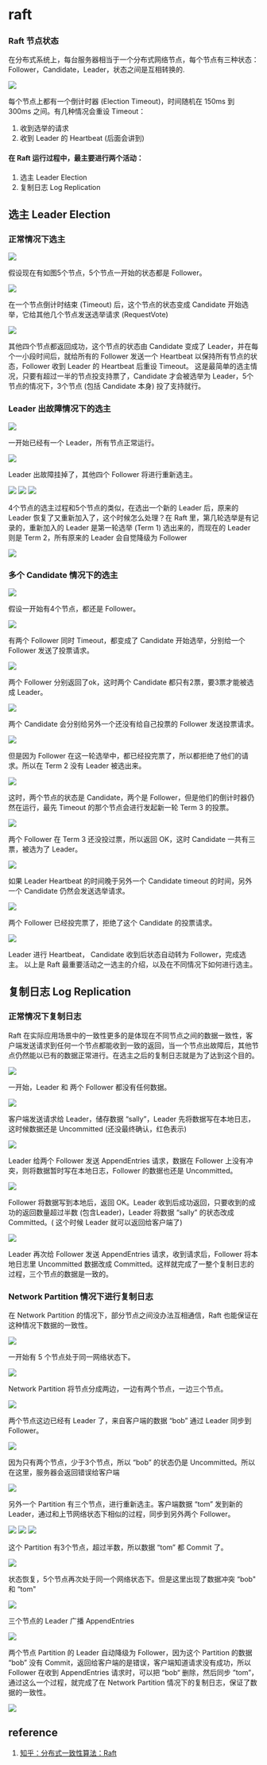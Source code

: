 # raft

### Raft 节点状态

在分布式系统上，每台服务器相当于一个分布式网络节点，每个节点有三种状态：Follower，Candidate，Leader，状态之间是互相转换的.

![](images/raft/1.jpg)

每个节点上都有一个倒计时器 (Election Timeout)，时间随机在 150ms 到 300ms 之间。有几种情况会重设 Timeout：

1. 收到选举的请求
1. 收到 Leader 的 Heartbeat (后面会讲到)

#### 在 Raft 运行过程中，最主要进行两个活动：

1. 选主 Leader Election
1. 复制日志 Log Replication

## 选主 Leader Election

### 正常情况下选主

![](images/raft/2.jpg)

假设现在有如图5个节点，5个节点一开始的状态都是 Follower。

![](images/raft/3.jpg)

在一个节点倒计时结束 (Timeout) 后，这个节点的状态变成 Candidate 开始选举，它给其他几个节点发送选举请求 (RequestVote)

![](images/raft/4.jpg)

其他四个节点都返回成功，这个节点的状态由 Candidate 变成了 Leader，并在每个一小段时间后，就给所有的 Follower 发送一个 Heartbeat 以保持所有节点的状态，Follower 收到 Leader 的 Heartbeat 后重设 Timeout。
这是最简单的选主情况，只要有超过一半的节点投支持票了，Candidate 才会被选举为 Leader，5个节点的情况下，3个节点 (包括 Candidate 本身) 投了支持就行。

### Leader 出故障情况下的选主

![](images/raft/5.jpg)

一开始已经有一个 Leader，所有节点正常运行。

![](images/raft/6.jpg)

Leader 出故障挂掉了，其他四个 Follower 将进行重新选主。

![](images/raft/7.jpg)
![](images/raft/8.jpg)
![](images/raft/9.jpg)

4个节点的选主过程和5个节点的类似，在选出一个新的 Leader 后，原来的 Leader 恢复了又重新加入了，这个时候怎么处理？在 Raft 里，第几轮选举是有记录的，重新加入的 Leader 是第一轮选举 (Term 1) 选出来的，而现在的 Leader 则是 Term 2，所有原来的 Leader 会自觉降级为 Follower

![](images/raft/10.jpg)

### 多个 Candidate 情况下的选主

![](images/raft/11.jpg)

假设一开始有4个节点，都还是 Follower。

![](images/raft/12.jpg)

有两个 Follower 同时 Timeout，都变成了 Candidate 开始选举，分别给一个 Follower 发送了投票请求。

![](images/raft/13.jpg)

两个 Follower 分别返回了ok，这时两个 Candidate 都只有2票，要3票才能被选成 Leader。

![](images/raft/14.jpg)

两个 Candidate 会分别给另外一个还没有给自己投票的 Follower 发送投票请求。

![](images/raft/15.jpg)

但是因为 Follower 在这一轮选举中，都已经投完票了，所以都拒绝了他们的请求。所以在 Term 2 没有 Leader 被选出来。

![](images/raft/16.jpg)

这时，两个节点的状态是 Candidate，两个是 Follower，但是他们的倒计时器仍然在运行，最先 Timeout 的那个节点会进行发起新一轮 Term 3 的投票。

![](images/raft/17.jpg)

两个 Follower 在 Term 3 还没投过票，所以返回 OK，这时 Candidate 一共有三票，被选为了 Leader。

![](images/raft/18.jpg)

如果 Leader Heartbeat 的时间晚于另外一个 Candidate timeout 的时间，另外一个 Candidate 仍然会发送选举请求。

![](images/raft/19.jpg)

两个 Follower 已经投完票了，拒绝了这个 Candidate 的投票请求。

![](images/raft/20.jpg)

Leader 进行 Heartbeat， Candidate 收到后状态自动转为 Follower，完成选主。
以上是 Raft 最重要活动之一选主的介绍，以及在不同情况下如何进行选主。

## 复制日志 Log Replication

### 正常情况下复制日志

Raft 在实际应用场景中的一致性更多的是体现在不同节点之间的数据一致性，客户端发送请求到任何一个节点都能收到一致的返回，当一个节点出故障后，其他节点仍然能以已有的数据正常进行。在选主之后的复制日志就是为了达到这个目的。

![](images/raft/21.jpg)

一开始，Leader 和 两个 Follower 都没有任何数据。

![](images/raft/22.jpg)

客户端发送请求给 Leader，储存数据 “sally”，Leader 先将数据写在本地日志，这时候数据还是 Uncommitted (还没最终确认，红色表示)

![](images/raft/23.jpg)

Leader 给两个 Follower 发送 AppendEntries 请求，数据在 Follower 上没有冲突，则将数据暂时写在本地日志，Follower 的数据也还是 Uncommitted。

![](images/raft/24.jpg)

Follower 将数据写到本地后，返回 OK。Leader 收到后成功返回，只要收到的成功的返回数量超过半数 (包含Leader)，Leader 将数据 “sally” 的状态改成 Committed。( 这个时候 Leader 就可以返回给客户端了)

![](images/raft/25.jpg)

Leader 再次给 Follower 发送 AppendEntries 请求，收到请求后，Follower 将本地日志里 Uncommitted 数据改成 Committed。这样就完成了一整个复制日志的过程，三个节点的数据是一致的。

### Network Partition 情况下进行复制日志

在 Network Partition 的情况下，部分节点之间没办法互相通信，Raft 也能保证在这种情况下数据的一致性。

![](images/raft/26.jpg)

一开始有 5 个节点处于同一网络状态下。

![](images/raft/27.jpg)

Network Partition 将节点分成两边，一边有两个节点，一边三个节点。

![](images/raft/28.jpg)

两个节点这边已经有 Leader 了，来自客户端的数据 “bob” 通过 Leader 同步到 Follower。

![](images/raft/29.jpg)

因为只有两个节点，少于3个节点，所以 “bob” 的状态仍是 Uncommitted。所以在这里，服务器会返回错误给客户端

![](images/raft/30.jpg)

另外一个 Partition 有三个节点，进行重新选主。客户端数据 “tom” 发到新的 Leader，通过和上节网络状态下相似的过程，同步到另外两个 Follower。

![](images/raft/31.jpg)
![](images/raft/32.jpg)
![](images/raft/33.jpg)

这个 Partition 有3个节点，超过半数，所以数据 “tom” 都 Commit 了。

![](images/raft/34.jpg)

状态恢复，5个节点再次处于同一个网络状态下。但是这里出现了数据冲突 “bob" 和 “tom"

![](images/raft/35.jpg)

三个节点的 Leader 广播 AppendEntries

![](images/raft/36.jpg)

两个节点 Partition 的 Leader 自动降级为 Follower，因为这个 Partition 的数据 “bob” 没有 Commit，返回给客户端的是错误，客户端知道请求没有成功，所以 Follower 在收到 AppendEntries 请求时，可以把 “bob“ 删除，然后同步 ”tom”，通过这么一个过程，就完成了在 Network Partition 情况下的复制日志，保证了数据的一致性。

![](images/raft/37.jpg)

## reference

1. [知乎：分布式一致性算法：Raft](https://zhuanlan.zhihu.com/p/90508185)
